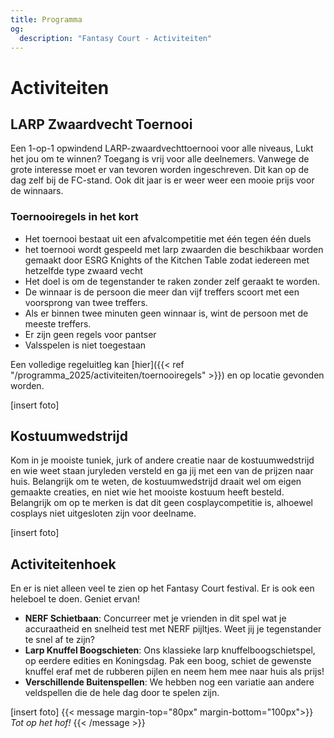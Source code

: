 ```yaml
---
title: Programma
og:
  description: "Fantasy Court - Activiteiten"
---
```


# Activiteiten

## LARP Zwaardvecht Toernooi

Een 1-op-1 opwindend LARP-zwaardvechttoernooi voor alle niveaus, Lukt het jou om te winnen? Toegang is vrij voor alle deelnemers. Vanwege de grote interesse moet er van tevoren worden ingeschreven. Dit kan op de dag zelf bij de FC-stand. Ook dit jaar is er weer weer een mooie prijs voor de winnaars.

### Toernooiregels in het kort
 * Het toernooi bestaat uit een afvalcompetitie met één tegen één duels 
 * het toernooi wordt gespeeld met larp zwaarden die beschikbaar worden gemaakt door ESRG Knights of the Kitchen Table zodat iedereen met hetzelfde type zwaard vecht
 * Het doel is om de tegenstander te raken zonder zelf geraakt te worden. 
 * De winnaar is de persoon die meer dan vijf treffers scoort met een voorsprong van twee treffers.
 * Als er binnen twee minuten geen winnaar is, wint de persoon met de meeste treffers.
 * Er zijn geen regels voor pantser
 * Valsspelen is niet toegestaan

Een volledige regeluitleg kan [hier]({{< ref "/programma_2025/activiteiten/toernooiregels" >}}) en op locatie gevonden worden.


[insert foto]

## Kostuumwedstrijd
Kom in je mooiste tuniek, jurk of andere creatie naar de kostuumwedstrijd en wie weet staan juryleden versteld en ga jij met een van de prijzen naar huis. Belangrijk om te weten, de kostuumwedstrijd draait wel om eigen gemaakte creaties, en niet wie het mooiste kostuum heeft besteld. Belangrijk om op te merken is dat dit geen cosplaycompetitie is, alhoewel cosplays niet uitgesloten zijn voor deelname.

[insert foto]

## Activiteitenhoek
En er is niet alleen veel te zien op het Fantasy Court festival. Er is ook een heleboel te doen. Geniet ervan!
- **NERF Schietbaan**: Concurreer met je vrienden in dit spel wat je accuraatheid en snelheid test met NERF pijltjes. Weet jij je tegenstander te snel af te zijn?
- **Larp Knuffel Boogschieten**: Ons klassieke larp knuffelboogschietspel, op eerdere edities en Koningsdag. Pak een boog, schiet de gewenste knuffel eraf met de rubberen pijlen en neem hem mee naar huis als prijs!
- **Verschillende Buitenspellen**: We hebben nog een variatie aan andere veldspellen die de hele dag door te spelen zijn.

[insert foto]
{{< message margin-top="80px" margin-bottom="100px">}}
_Tot op het hof!_
{{< /message >}}
